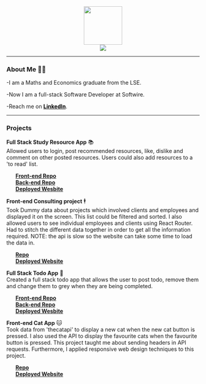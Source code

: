 <div align='center'>
  <img src='https://media.giphy.com/media/QssGEmpkyEOhBCb7e1/giphy.gif' width=100 />
</div>
<div align='center'> 
  <a href= 'https://www.linkedin.com/in/christian-sophocleous-bb4881200/'>
     <img src='https://img.shields.io/badge/LinkedIn-blue?logo=linkedin&logoColor=white&style=for-the-badge' />
  </a>
 </div>

---
### About Me 👨‍💻
-I am a Maths and Economics graduate from the LSE.

-Now I am a full-stack Software Developer at Softwire.

-Reach me on **<a style='color:black' href='https://www.linkedin.com/in/christian-sophocleous-bb4881200/'>LinkedIn</a>**.

---
### Projects
<b>Full Stack Study Resource App</b> 📚 <br/> 
Allowed users to login, post recommended resources, like, dislike and comment on other posted resources. Users could also add resources to a 'to read' list.
<ul>
  <b><a href= 'https://github.com/christian-2009/Study-Resource-Catalog-App-Frontend'>Front-end Repo</a></b><br/>
  <b><a href= 'https://github.com/christian-2009/Study-Resource-Catalog-App-Backend'>Back-end Repo</a></b><br/>
  <b><a href = 'https://academy-study-resources.netlify.app/'>Deployed Wesbite</a></b><br/>
</ul>

<b>Front-end Consulting project</b> 🕴️<br/> 
Took Dummy data about projects which involved clients and employees and displayed it on the screen. This list could be filtered and sorted. I also allowed users to see individual employees and clients using React Router. Had to stitch the different data together in order to get all the information required. NOTE: the api is slow so the website can take some time to load the data in.
<ul>
  <b><a href='https://github.com/christian-2009/consulting-project-data'>Repo</a></b><br/>
  <b><a href='https://christian-consulting-project.netlify.app/'>Deployed Website</a></b>
</ul>

<b>Full Stack Todo App</b> 📝<br/>
Created a full stack todo app that allows the user to post todo, remove them and change them to grey when they are being completed.
  <ul>
  <b><a href= 'https://github.com/christian-2009/todo-app-frontend'>Front-end Repo</a></b><br/>
  <b><a href= 'https://github.com/christian-2009/todo-app-backend'>Back-end Repo</a></b><br/>
  <b><a href = 'https://christians-todo-app.netlify.app/'>Deployed Wesbite</a></b><br/>
</ul>

<b>Front-end Cat App</b> 🐱<br/> 
Took data from 'thecatapi' to display a new cat when the new cat button is pressed. I also used the API to display the favourite cats when the favourite button is pressed. This project taught me about sending headers in API requests. Furthermore, I applied responsive web design techniques to this project.
<ul>
  <b><a href='https://github.com/christian-2009/cat-app'>Repo</a></b><br/>
  <b><a href='https://christian-cat-app.netlify.app/'>Deployed Website</a></b>
</ul>
<!--
**christian-2009/christian-2009** is a ✨ _special_ ✨ repository because its `README.md` (this file) appears on your GitHub profile.

Here are some ideas to get you started:

- 🔭 I’m currently working on ...
- 🌱 I’m currently learning ...
- 👯 I’m looking to collaborate on ...
- 🤔 I’m looking for help with ...
- 💬 Ask me about ...
- 📫 How to reach me: ...
- 😄 Pronouns: ...
- ⚡ Fun fact: ...
-->

